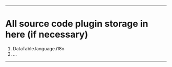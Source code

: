 ---

# All source code plugin storage in here (if necessary)

1. DataTable.language.i18n
2. ...

---